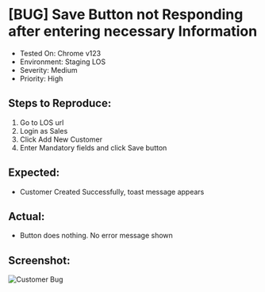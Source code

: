 # [BUG] Save Button not Responding after entering necessary Information

- Tested On: Chrome v123
- Environment: Staging LOS
- Severity: Medium
- Priority: High

## Steps to Reproduce:
1. Go to LOS url
2. Login as Sales
3. Click Add New Customer
4. Enter Mandatory fields and click Save button

## Expected:
- Customer Created Successfully, toast message appears

## Actual:
- Button does nothing. No error message shown

## Screenshot:
![Customer Bug](../screenshots/customercreation-bug.png)
